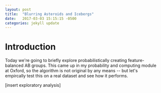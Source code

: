 ```yaml
---
layout: post
title:  "Blurring Asteroids and Icebergs"
date:   2017-03-03 15:15:15 -0500
categories: jekyll update
---
```


# Introduction
Today we're going to briefly explore probabilistically creating feature-balanced AB groups. This came up in my probability and computing module at Oxford, so the algorithm is not original by any means -- but let's empircally test this on a real dataset and see how it performs.

[insert exploratory analysis]
